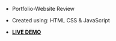 + Portfolio-Website Review

+ Created using: HTML CSS & JavaScript

+ [**LIVE DEMO**](https://fadadoussama.github.io/Portfolio-Website/src/)

